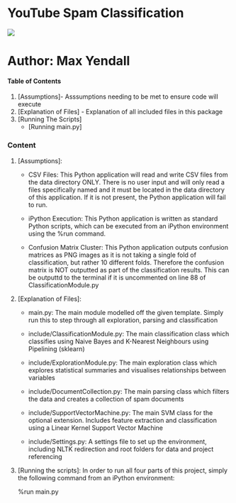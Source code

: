 # YouTube Spam Classification

<p align="left">
  <img src="https://github.com/Yendall/Practical-Data-Science-A2/blob/master/data/email-spam.jpg">
</p>

# Author: Max Yendall

#### Table of Contents

1. [Assumptions]- Asssumptions needing to be met to ensure code will execute
2. [Explanation of Files] - Explanation of all included files in this package
3. [Running The Scripts]
    * [Running main.py]

### Content

1. [Assumptions]:
    * CSV Files:
    This Python application will read and write CSV files from the data directory ONLY. There is no user input and will
    only read a files specifically named and it must be located in the data directory of this
    application. If it is not present, the Python application will fail to run.

    * iPython Execution:
    This Python application is written as standard Python scripts, which can be executed from an iPython environment
    using the %run command.
    
    * Confusion Matrix Cluster:
    This Python application outputs confusion matrices as PNG images as it is not taking a single fold of classification, 
    but rather 10 different folds. Therefore the confusion matrix is NOT outputted as part of the classification results. 
    This can be outputtd to the terminal if it is uncommented on line 88 of ClassificationModule.py

2. [Explanation of Files]:
      * main.py: The main module modelled off the given template. Simply run this to step through all exploration, parsing and classification
    
      * include/ClassificationModule.py: The main classification class which classifies using Naive Bayes and K-Nearest Neighbours using Pipelining (sklearn)
  
      * include/ExplorationModule.py: The main exploration class which explores statistical summaries and visualises relationships between variables
		
      * include/DocumentCollection.py: The main parsing class which filters the data and creates a collection of spam documents
	
      * include/SupportVectorMachine.py: The main SVM class for the optional extension. Includes feature extraction and classification using a Linear Kernel Support Vector Machine
		
      * include/Settings.py: A settings file to set up the environment, including NLTK redirection and root folders for data and project referencing

3. [Running the scripts]:
	In order to run all four parts of this project, simply the following command from an iPython environment:
	
	%run main.py
